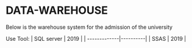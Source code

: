 # DATA-WAREHOUSE
Below is the warehouse system for the admission of the university

Use Tool:
|  SQL server  |  2019    |
| -------------|----------|
|   SSAS       |   2019   |

